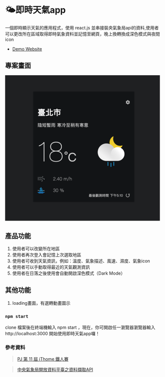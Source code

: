 # :sun_behind_small_cloud:即時天氣app
一個即時顯示天氣的應用程式，使用 react.js 並串接裝央氣象局api的資料,使用者可以更改所在區域取得即時氣象資料並記憶至網頁，晚上換轉換成深色模式與夜間icon
- [Demo Website](https://penuts27.github.io/realtime-weather-app/)

## 專案畫面
![image](https://github.com/penuts27/realtime-weather-app/blob/main/weatherApp.png)
## 產品功能
1. 使用者可以改變所在地區
2. 使用者再次登入會記憶上次選取地區
3. 使用者可收到天氣資訊，例如：溫度、氣象描述、風速、濕度、氣象icon
4. 使用者可以手動取得最近的天氣觀測資訊
5. 使用者在日落之後使用會自動開啟深色模式（Dark Mode）

## 其他功能
1. loading畫面，有選轉動畫圖示

### `npm start`
clone 檔案後在終端機輸入 npm start ，現在，你可開啟任一瀏覽器瀏覽器輸入 http://localhost:3000 開始使用即時天氣app囉！

### 參考資料
> [PJ 第 11 屆 iThome 鐵人賽](https://ithelp.ithome.com.tw/articles/10216355)

> [中央氣象局開放資料平臺之資料擷取API](https://opendata.cwb.gov.tw/dist/opendata-swagger.html)



